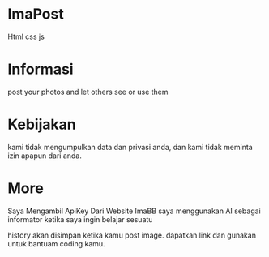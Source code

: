 # ImaPost
Html
css
js

# Informasi
post your photos and let others see or use them

# Kebijakan
kami tidak mengumpulkan data dan privasi anda, dan kami tidak meminta izin apapun dari anda.

# More
Saya Mengambil ApiKey Dari Website ImaBB
saya menggunakan AI sebagai informator ketika saya ingin belajar sesuatu

history akan disimpan ketika kamu post image.
dapatkan link dan gunakan untuk bantuam coding kamu.
